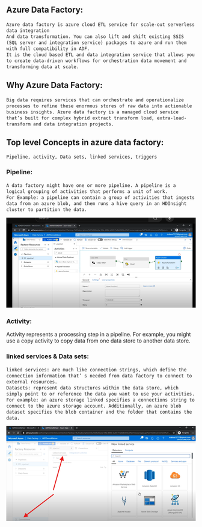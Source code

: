 ## Azure Data Factory: 
    Azure data factory is azure cloud ETL service for scale-out serverless data integration 
    And data transformation. You can also lift and shift existing SSIS (SQL server and integration service) packages to azure and run them with full compatibility in ADF.
    It is the cloud based ETL and data integration service that allows you to create data-driven workflows for orchestration data movement and transforming data at scale.

## Why Azure Data Factory:
    Big data requires services that can orchestrate and operationalize processes to refine these enormous stores of raw data into actionable business insights. Azure data factory is a managed cloud service that’s built for complex hybrid extract transform load, extra-load-transform and data integration projects.

## Top level Concepts in azure data factory:
    Pipeline, activity, Data sets, linked services, triggers

### Pipeline:
    A data factory might have one or more pipeline. A pipeline is a logical grouping of activities that performs a unit of work. 
    For Example: a pipeline can contain a group of activities that ingests data from an azure blob, and them runs a hive query in an HDInsight cluster to partition the data. 

![alt text](image.png)

### Activity:
   Activity represents a processing step in a pipeline. For example, you might use a copy activity to copy data from one data store to another data store.

### linked services & Data sets:
    linked services: are much like connection strings, which define the connection information that’ s needed from data factory to connect to external resources.
    Datasets: represent data structures within the data store, which simply point to or reference the data you want to use your activities.
    For example: an azure storage linked specifies a connections string to connect to the azure storage account. Additionally, an azure blob dataset specifies the blob container and the folder that contains the data.

![alt text](image-1.png)